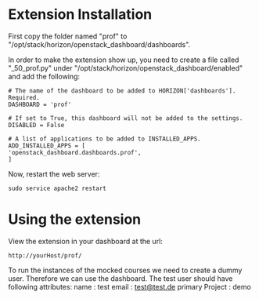 # Extension Installation

First copy the folder named "prof" to "/opt/stack/horizon/openstack_dashboard/dashboards".

In order to make the extension show up, you need to create a file called "_50_prof.py" under "/opt/stack/horizon/openstack_dashboard/enabled" and add the following:

	# The name of the dashboard to be added to HORIZON['dashboards']. Required.
	DASHBOARD = 'prof'

	# If set to True, this dashboard will not be added to the settings.
	DISABLED = False

	# A list of applications to be added to INSTALLED_APPS.
	ADD_INSTALLED_APPS = [
    'openstack_dashboard.dashboards.prof',
	]

Now, restart the web server:

	sudo service apache2 restart

# Using the extension

View the extension in your dashboard at the url:

	http://yourHost/prof/


To run the instances of the mocked courses we need to create a dummy user.
Therefore we can use the dashboard. The test user should have following attributes:
name            : test
email           : test@test.de
primary Project : demo